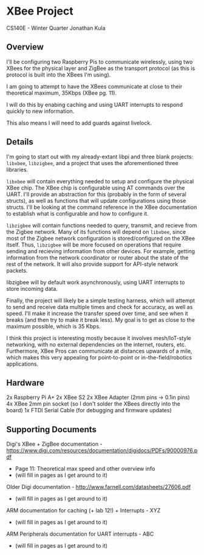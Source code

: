XBee Project
=============
CS140E - Winter Quarter
Jonathan Kula

Overview
---------
I'll be configuring two Raspberry Pis to communicate wirelessly, using two XBees for the physical layer and ZigBee as the transport protocol (as this is protocol is built into the XBees I'm using).

I am going to attempt to have the XBees communicate at close to their theoretical maximum, 35Kbps (XBee pg. 11).

I will do this by enabing caching and using UART interrupts to respond quickly to new information.

This also means I will need to add guards against livelock.


Details
--------
I'm going to start out with my already-extant libpi and three blank projects: `libxbee`, `libzigbee`, and a project that uses the aforementioned three libraries. 

`libxbee` will contain everything needed to setup and configure the physical XBee chip. The XBee chip is configurable using AT commands over the UART. I'll provide an abstraction for this (probably in the form of several structs), as well as functions that will update configurations using those structs. I'll be looking at the command reference in the XBee documentation to establish what is configurable and how to configure it. 

`libzigbee` will contain functions needed to query, transmit, and recieve from the Zigbee network. Many of its functions will depend on `libxbee`, since most of the Zigbee network configuration is stored/configured on the XBee itself. Thus, `libzigbee` will be more focused on operations that require sending and recieving information from other devices. For example, getting information from the network coordinator or router about the state of the rest of the network. It will also provide support for API-style network packets.

libzigbee will by default work asynchronously, using UART interrupts to store incoming data. 

Finally, the project will likely be a simple testing harness, which will attempt to send and receive data multiple times and check for accuracy, as well as speed. I'll make it increase the transfer speed over time, and see when it breaks (and then try to make it break less). My goal is to get as close to the maximum possible, which is 35 Kbps.


I think this project is interesting mostly because it involves mesh/IoT-style networking, with no external dependencies on the internet, routers, etc. Furthermore, XBee Pros can communicate at distances upwards of a mile, which makes this very appealing for point-to-point or in-the-field/robotics applications.

Hardware
---------

2x Raspberry Pi A+
2x XBee S2
2x XBee Adapter (2mm pins -> 0.1in pins)
4x XBee 2mm pin socket (so I don't solder the XBees directly into the board)
1x FTDI Serial Cable (for debugging and firmware updates)


Supporting Documents
---------------------

Digi's XBee + ZigBee documentation - https://www.digi.com/resources/documentation/digidocs/PDFs/90000976.pdf
- Page 11: Theoretical max speed and other overview info
- (will fill in pages as I get around to it)

Older Digi documentation - http://www.farnell.com/datasheets/27606.pdf
- (will fill in pages as I get around to it)

ARM documentation for caching (+ lab 12!) + Interrupts - XYZ
- (will fill in pages as I get around to it)

ARM Peripherals documentation for UART interrupts - ABC
- (will fill in pages as I get around to it)
